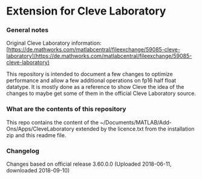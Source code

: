 # Extension for Cleve Laboratory

### General notes
Original Cleve Laboratory information: [https://de.mathworks.com/matlabcentral/fileexchange/59085-cleve-laboratory](https://de.mathworks.com/matlabcentral/fileexchange/59085-cleve-laboratory)

This repository is intended to document a few changes to optimize performance and allow a few additional operations on fp16 half float datatype. It is mostly done as a reference to show Cleve the idea of the changes to maybe get some of them in the official Cleve Laboratory source.

### What are the contents of this repository
This repo contains the content of the ~/Documents/MATLAB/Add-Ons/Apps/CleveLaboratory extended by the licence.txt from the installation zip and this readme file.

### Changelog

Changes based on official release 3.60.0.0 (Uploaded 2018-06-11, downloaded 2018-09-10)

